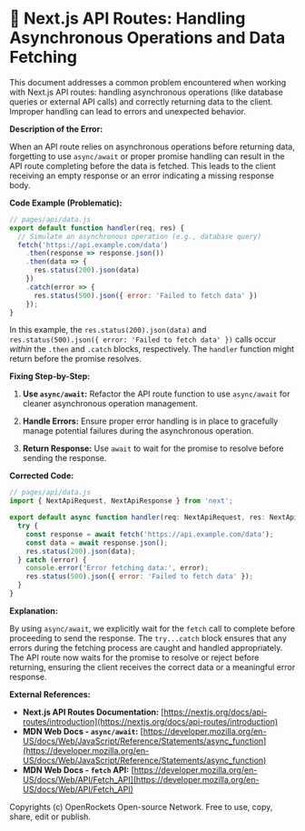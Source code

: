 # 🐞 Next.js API Routes: Handling Asynchronous Operations and Data Fetching


This document addresses a common problem encountered when working with Next.js API routes:  handling asynchronous operations (like database queries or external API calls) and correctly returning data to the client.  Improper handling can lead to errors and unexpected behavior.

**Description of the Error:**

When an API route relies on asynchronous operations before returning data, forgetting to use `async/await` or proper promise handling can result in the API route completing before the data is fetched.  This leads to the client receiving an empty response or an error indicating a missing response body.

**Code Example (Problematic):**

```javascript
// pages/api/data.js
export default function handler(req, res) {
  // Simulate an asynchronous operation (e.g., database query)
  fetch('https://api.example.com/data')
    .then(response => response.json())
    .then(data => {
      res.status(200).json(data)
    })
    .catch(error => {
      res.status(500).json({ error: 'Failed to fetch data' })
    });
}
```

In this example, the `res.status(200).json(data)` and `res.status(500).json({ error: 'Failed to fetch data' })` calls occur *within* the `.then` and `.catch` blocks, respectively.  The `handler` function might return before the promise resolves.


**Fixing Step-by-Step:**

1. **Use `async/await`:** Refactor the API route function to use `async/await` for cleaner asynchronous operation management.

2. **Handle Errors:**  Ensure proper error handling is in place to gracefully manage potential failures during the asynchronous operation.

3. **Return Response:** Use `await` to wait for the promise to resolve before sending the response.

**Corrected Code:**

```javascript
// pages/api/data.js
import { NextApiRequest, NextApiResponse } from 'next';

export default async function handler(req: NextApiRequest, res: NextApiResponse) {
  try {
    const response = await fetch('https://api.example.com/data');
    const data = await response.json();
    res.status(200).json(data);
  } catch (error) {
    console.error('Error fetching data:', error);
    res.status(500).json({ error: 'Failed to fetch data' });
  }
}
```

**Explanation:**

By using `async/await`, we explicitly wait for the `fetch` call to complete before proceeding to send the response. The `try...catch` block ensures that any errors during the fetching process are caught and handled appropriately. The API route now waits for the promise to resolve or reject before returning, ensuring the client receives the correct data or a meaningful error response.


**External References:**

* **Next.js API Routes Documentation:** [https://nextjs.org/docs/api-routes/introduction](https://nextjs.org/docs/api-routes/introduction)
* **MDN Web Docs - `async/await`:** [https://developer.mozilla.org/en-US/docs/Web/JavaScript/Reference/Statements/async_function](https://developer.mozilla.org/en-US/docs/Web/JavaScript/Reference/Statements/async_function)
* **MDN Web Docs - `fetch` API:** [https://developer.mozilla.org/en-US/docs/Web/API/Fetch_API](https://developer.mozilla.org/en-US/docs/Web/API/Fetch_API)


Copyrights (c) OpenRockets Open-source Network. Free to use, copy, share, edit or publish.

